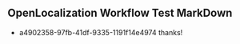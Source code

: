 ## OpenLocalization Workflow Test MarkDown
* a4902358-97fb-41df-9335-1191f14e4974 thanks!

<!--HONumber=Jul16_HO3-->


